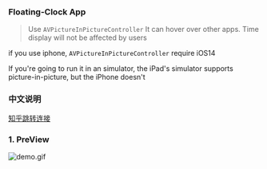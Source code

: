 ### Floating-Clock App

> Use `AVPictureInPictureController` It can hover over other apps.  Time display will not be affected by users


if you use iphone, `AVPictureInPictureController` require iOS14 

If you're going to run it in an simulator, the iPad's simulator supports picture-in-picture, but the iPhone doesn't

### 中文说明
[知乎跳转连接](https://zhuanlan.zhihu.com/p/356483705)


### 1. PreView

![demo.gif](Resource/demo.gif)


